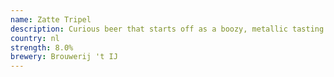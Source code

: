 ```yaml
---
name: Zatte Tripel
description: Curious beer that starts off as a boozy, metallic tasting fizzy beer .. doesn't really feature anything original. It's hard to explain: inoffensive, indistinct, but quite strong and a bit fizzy.
country: nl
strength: 8.0%
brewery: Brouwerij 't IJ
---
```

